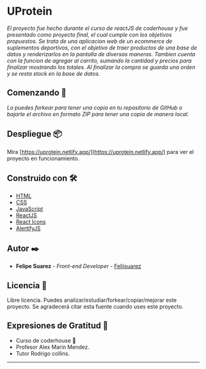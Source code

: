 # UProtein

_El proyecto fue hecho durante el curso de reactJS de coderhouse y fue presentado como proyecto final, el cual cumple con los objetivos propuestos. Se trata de una aplicacion web de un ecommerce de suplementos deportivos, con el objetivo de traer productos de una base de datos y renderizarlos en la pantalla de diversas maneras. Tambien cuenta con la funcion de agregar al carrito, sumando la cantidad y precios para finalizar mostrando los totales. Al finalizar la compra se guarda una orden y se resta stock en la base de datos._

## Comenzando 🚀

_Lo puedes forkear para tener una copia en tu repositorio de GitHub o bajarte el archivo en formato ZIP para tener una copia de manera local._

## Despliegue 📦

Mira [https://uprotein.netlify.app/](https://uprotein.netlify.app/) para ver el proyecto en funcionamiento.

## Construido con 🛠️

- [HTML](https://developer.mozilla.org/es/docs/Web/HTML)
- [CSS](https://developer.mozilla.org/es/docs/Web/CSS)
- [JavaScript](https://developer.mozilla.org/es/docs/Web/JavaScript)
- [ReactJS](https://es.reactjs.org/)
- [React Icons](https://react-icons.github.io/react-icons/)
- [AlertifyJS](https://alertifyjs.com/)

## Autor ✒️

- **Felipe Suarez** - _Front-end Developer_ - [Feliisuarez](https://github.com/Feliisuarez)

## Licencia 📄

Libre licencia. Puedes analizar/estudiar/forkear/copiar/mejorar este proyecto. Se agradecerá citar esta fuente cuando uses este proyecto.

## Expresiones de Gratitud 🎁

- Curso de coderhouse 📢
- Profesor Alex Marin Mendez.
- Tutor Rodrigo collins.

---
